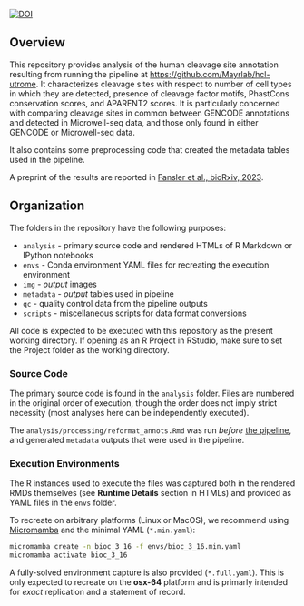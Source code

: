 [![DOI](https://zenodo.org/badge/645059782.svg)](https://zenodo.org/doi/10.5281/zenodo.10892181)

## Overview

This repository provides analysis of the human cleavage site annotation resulting from running 
the pipeline at https://github.com/Mayrlab/hcl-utrome. It characterizes cleavage sites with respect 
to number of cell types in which they are detected, presence of cleavage factor motifs, PhastCons 
conservation scores, and APARENT2 scores. It is particularly concerned with comparing cleavage
sites in common between GENCODE annotations and detected in Microwell-seq data, and those only
found in either GENCODE or Microwell-seq data.

It also contains some preprocessing code that created the metadata tables used in the pipeline.

A preprint of the results are reported in [Fansler et al., bioRxiv, 2023](https://www.biorxiv.org/content/10.1101/2021.11.22.469635v2).

## Organization
The folders in the repository have the following purposes:

- `analysis` - primary source code and rendered HTMLs of R Markdown or IPython notebooks
- `envs` - Conda environment YAML files for recreating the execution environment
- `img` - *output* images
- `metadata` - *output* tables used in pipeline
- `qc` - quality control data from the pipeline outputs
- `scripts` - miscellaneous scripts for data format conversions

All code is expected to be executed with this repository as the present working
directory. If opening as an R Project in RStudio, make sure to set the Project 
folder as the working directory.

### Source Code
The primary source code is found in the `analysis` folder. 
Files are numbered in the original order of execution, though the order does not 
imply strict necessity (most analyses here can be independently executed).

The `analysis/processing/reformat_annots.Rmd` was run *before* 
[the pipeline](https://github.com/Mayrlab/hcl-utrome), and 
generated `metadata` outputs that were used in the pipeline.

### Execution Environments
The R instances used to execute the files was captured both in the rendered RMDs themselves
(see **Runtime Details** section in HTMLs) and provided as YAML files in the `envs` folder.

To recreate on arbitrary platforms (Linux or MacOS), we recommend using 
[Micromamba](https://mamba.readthedocs.io/en/latest/user_guide/micromamba.html#)
and the minimal YAML (`*.min.yaml`):

```bash
micromamba create -n bioc_3_16 -f envs/bioc_3_16.min.yaml
micromamba activate bioc_3_16
```

A fully-solved environment capture is also provided (`*.full.yaml`). This is only 
expected to recreate on the **osx-64** platform and is primarly intended for *exact* 
replication and a statement of record.

